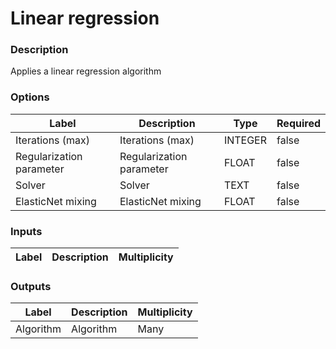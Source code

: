 # Linear regression
###  Description
Applies a linear regression algorithm
###  Options
| Label | Description | Type | Required |
|---|---|---|---|
| Iterations (max) | Iterations (max) | INTEGER | false |
| Regularization parameter | Regularization parameter | FLOAT | false |
| Solver | Solver | TEXT | false |
| ElasticNet mixing | ElasticNet mixing | FLOAT | false |
###  Inputs
| Label | Description | Multiplicity |
|---|---|---|
###  Outputs
| Label | Description | Multiplicity |
|---|---|---|
| Algorithm | Algorithm | Many |
